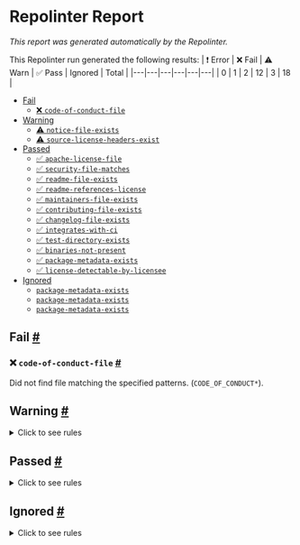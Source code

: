 # Repolinter Report

*This report was generated automatically by the Repolinter.*

This Repolinter run generated the following results:
| ❗  Error | ❌  Fail | ⚠️  Warn | ✅  Pass | Ignored | Total |
|---|---|---|---|---|---|
| 0 | 1 | 2 | 12 | 3 | 18 |

- [Fail](#user-content-fail)
  - [❌ `code-of-conduct-file`](#user-content--code-of-conduct-file)
- [Warning](#user-content-warning)
  - [⚠️ `notice-file-exists`](#user-content--notice-file-exists)
  - [⚠️ `source-license-headers-exist`](#user-content--source-license-headers-exist)
- [Passed](#user-content-passed)
  - [✅ `apache-license-file`](#user-content--apache-license-file)
  - [✅ `security-file-matches`](#user-content--security-file-matches)
  - [✅ `readme-file-exists`](#user-content--readme-file-exists)
  - [✅ `readme-references-license`](#user-content--readme-references-license)
  - [✅ `maintainers-file-exists`](#user-content--maintainers-file-exists)
  - [✅ `contributing-file-exists`](#user-content--contributing-file-exists)
  - [✅ `changelog-file-exists`](#user-content--changelog-file-exists)
  - [✅ `integrates-with-ci`](#user-content--integrates-with-ci)
  - [✅ `test-directory-exists`](#user-content--test-directory-exists)
  - [✅ `binaries-not-present`](#user-content--binaries-not-present)
  - [✅ `package-metadata-exists`](#user-content--package-metadata-exists)
  - [✅ `license-detectable-by-licensee`](#user-content--license-detectable-by-licensee)
- [Ignored](#user-content-ignored)
  - [`package-metadata-exists`](#user-content-package-metadata-exists)
  - [`package-metadata-exists`](#user-content-package-metadata-exists)
  - [`package-metadata-exists`](#user-content-package-metadata-exists)

## Fail <a href="#user-content-fail" id="fail">#</a>

### ❌ `code-of-conduct-file` <a href="#user-content--code-of-conduct-file" id="-code-of-conduct-file">#</a>

Did not find file matching the specified patterns. (`CODE_OF_CONDUCT*`).


## Warning <a href="#user-content-warning" id="warning">#</a>

<details>
<summary>Click to see rules</summary>

### ⚠️ `notice-file-exists` <a href="#user-content--notice-file-exists" id="-notice-file-exists">#</a>

Did not find a file matching the specified patterns. (`NOTICE*`).

### ⚠️ `source-license-headers-exist` <a href="#user-content--source-license-headers-exist" id="-source-license-headers-exist">#</a>

Below is a list of files or patterns that failed:

- `client/e2e-test/startnetwork.js`: The first 5 lines do not contain the pattern(s): Copyright.
- `client/src/FabricVersion.js`: The first 5 lines do not contain the pattern(s): Copyright.
- `client/src/config.js`: The first 5 lines do not contain the pattern(s): Copyright.
- `client/src/index.js`: The first 5 lines do not contain the pattern(s): Copyright.
- `client/src/registerServiceWorker.js`: The first 5 lines do not contain the pattern(s): Copyright.
- `client/src/setupTests.js`: The first 5 lines do not contain the pattern(s): Copyright.
- `client/src/components/Container.js`: The first 5 lines do not contain the pattern(s): Copyright.
- `client/src/components/ErrorMessage.js`: The first 5 lines do not contain the pattern(s): Copyright.
- `client/src/components/ErrorMessage.spec.js`: The first 5 lines do not contain the pattern(s): Copyright.
- `client/src/components/Main.js`: The first 5 lines do not contain the pattern(s): Copyright.
- `client/src/components/Main.spec.js`: The first 5 lines do not contain the pattern(s): Copyright.
- `client/src/services/request.js`: The first 5 lines do not contain the pattern(s): Copyright.
- `client/src/state/Auth.js`: The first 5 lines do not contain the pattern(s): Copyright.
- `client/src/state/store.js`: The first 5 lines do not contain the pattern(s): Copyright.
- `client/e2e-test/specs/chaincode/chaincode.test.js`: The first 5 lines do not contain the pattern(s): Copyright.
- `client/e2e-test/specs/dashboard/dashboard.test.js`: The first 5 lines do not contain the pattern(s): Copyright.
- `client/e2e-test/specs/network/network.test.js`: The first 5 lines do not contain the pattern(s): Copyright.
- `client/e2e-test/specs/utils/helper.js`: The first 5 lines do not contain the pattern(s): Copyright.
- `client/src/components/App/App.js`: The first 5 lines do not contain the pattern(s): Copyright.
- `client/src/components/App/App.spec.js`: The first 5 lines do not contain the pattern(s): Copyright.
- `client/src/components/App/index.js`: The first 5 lines do not contain the pattern(s): Copyright.
- `client/src/components/Charts/ChartStats.js`: The first 5 lines do not contain the pattern(s): Copyright.
- `client/src/components/Charts/ChartStats.spec.js`: The first 5 lines do not contain the pattern(s): Copyright.
- `client/src/components/Charts/OrgPieChart.js`: The first 5 lines do not contain the pattern(s): Copyright.
- `client/src/components/Charts/OrgPieChart.spec.js`: The first 5 lines do not contain the pattern(s): Copyright.
- `client/src/components/Charts/TimeChart.js`: The first 5 lines do not contain the pattern(s): Copyright.
- `client/src/components/Charts/TimeChart.spec.js`: The first 5 lines do not contain the pattern(s): Copyright.
- `client/src/components/Footer/FooterView.js`: The first 5 lines do not contain the pattern(s): Copyright.
- `client/src/components/Footer/FooterView.spec.js`: The first 5 lines do not contain the pattern(s): Copyright.
- `client/src/components/Footer/index.js`: The first 5 lines do not contain the pattern(s): Copyright.
- `client/src/components/Forms/ChaincodeForm.js`: The first 5 lines do not contain the pattern(s): Copyright.
- `client/src/components/Forms/ChaincodeForm.spec.js`: The first 5 lines do not contain the pattern(s): Copyright.
- `client/src/components/Forms/ChannelForm.js`: The first 5 lines do not contain the pattern(s): Copyright.
- `client/src/components/Forms/ChannelForm.spec.js`: The first 5 lines do not contain the pattern(s): Copyright.
- `client/src/components/Header/HeaderView.js`: The first 5 lines do not contain the pattern(s): Copyright.
- `client/src/components/Header/HeaderView.spec.js`: The first 5 lines do not contain the pattern(s): Copyright.
- `client/src/components/Header/index.js`: The first 5 lines do not contain the pattern(s): Copyright.
- `client/src/components/Lists/Blocks.js`: The first 5 lines do not contain the pattern(s): Copyright.
- `client/src/components/Lists/Blocks.spec.js`: The first 5 lines do not contain the pattern(s): Copyright.
- `client/src/components/Lists/Chaincodes.js`: The first 5 lines do not contain the pattern(s): Copyright.
- `client/src/components/Lists/Chaincodes.spec.js`: The first 5 lines do not contain the pattern(s): Copyright.
- `client/src/components/Lists/Channels.js`: The first 5 lines do not contain the pattern(s): Copyright.
- `client/src/components/Lists/Channels.spec.js`: The first 5 lines do not contain the pattern(s): Copyright.
- `client/src/components/Lists/Peers.js`: The first 5 lines do not contain the pattern(s): Copyright.
- `client/src/components/Lists/Peers.spec.js`: The first 5 lines do not contain the pattern(s): Copyright.
- `client/src/components/Lists/PeersHealth.js`: The first 5 lines do not contain the pattern(s): Copyright.
- `client/src/components/Lists/PeersHealth.spec.js`: The first 5 lines do not contain the pattern(s): Copyright.
- `client/src/components/Lists/TimelineStream.js`: The first 5 lines do not contain the pattern(s): Copyright.
- `client/src/components/Lists/TimelineStream.spec.js`: The first 5 lines do not contain the pattern(s): Copyright.
- `client/src/components/Lists/Transactions.js`: The first 5 lines do not contain the pattern(s): Copyright.
- `client/src/components/Lists/Transactions.spec.js`: The first 5 lines do not contain the pattern(s): Copyright.
- `client/src/components/Lists/Users.js`: The first 5 lines do not contain the pattern(s): Copyright.
- `client/src/components/Login/Login.js`: The first 5 lines do not contain the pattern(s): Copyright.
- `client/src/components/Login/Login.spec.js`: The first 5 lines do not contain the pattern(s): Copyright.
- `client/src/components/Login/index.js`: The first 5 lines do not contain the pattern(s): Copyright.
- `client/src/components/Panels/AdminPanel.js`: The first 5 lines do not contain the pattern(s): Copyright.
- `client/src/components/Panels/AdminPanel.spec.js`: The first 5 lines do not contain the pattern(s): Copyright.
- `client/src/components/Panels/NotificationsPanel.js`: The first 5 lines do not contain the pattern(s): Copyright.
- `client/src/components/Panels/NotificationsPanel.spec.js`: The first 5 lines do not contain the pattern(s): Copyright.
- `client/src/components/Register/Register.js`: The first 5 lines do not contain the pattern(s): Copyright.
- `client/src/components/Register/Register.spec.js`: The first 5 lines do not contain the pattern(s): Copyright.
- `client/src/components/Register/index.js`: The first 5 lines do not contain the pattern(s): Copyright.
- `client/src/components/Route/Private.js`: The first 5 lines do not contain the pattern(s): Copyright.
- `client/src/components/Route/index.js`: The first 5 lines do not contain the pattern(s): Copyright.
- `client/src/components/Styled/DatePicker.js`: The first 5 lines do not contain the pattern(s): Copyright.
- `client/src/components/Styled/DatePicker.spec.js`: The first 5 lines do not contain the pattern(s): Copyright.
- `client/src/components/Styled/Modal.js`: The first 5 lines do not contain the pattern(s): Copyright.
- `client/src/components/Styled/MultiSelect.js`: The first 5 lines do not contain the pattern(s): Copyright.
- `client/src/components/Styled/Select.js`: The first 5 lines do not contain the pattern(s): Copyright.
- `client/src/components/Styled/Select.spec.js`: The first 5 lines do not contain the pattern(s): Copyright.
- `client/src/components/Styled/Table.js`: The first 5 lines do not contain the pattern(s): Copyright.
- `client/src/components/Styled/Table.spec.js`: The first 5 lines do not contain the pattern(s): Copyright.
- `client/src/components/Styled/View.js`: The first 5 lines do not contain the pattern(s): Copyright.
- `client/src/components/Styled/View.spec.js`: The first 5 lines do not contain the pattern(s): Copyright.
- `client/src/components/Theme/Theme.js`: The first 5 lines do not contain the pattern(s): Copyright.
- `client/src/components/Theme/index.js`: The first 5 lines do not contain the pattern(s): Copyright.
- `client/src/components/UsersPanal/UsersPanal.js`: The first 5 lines do not contain the pattern(s): Copyright, License.
- `client/src/components/UsersPanal/index.js`: The first 5 lines do not contain the pattern(s): Copyright.
- `client/src/components/View/BlockView.js`: The first 5 lines do not contain the pattern(s): Copyright.
- `client/src/components/View/BlockView.spec.js`: The first 5 lines do not contain the pattern(s): Copyright.
- `client/src/components/View/BlocksView.js`: The first 5 lines do not contain the pattern(s): Copyright.
- `client/src/components/View/BlocksView.spec.js`: The first 5 lines do not contain the pattern(s): Copyright.
- `client/src/components/View/ChaincodeModal.js`: The first 5 lines do not contain the pattern(s): Copyright.
- `client/src/components/View/ChaincodeModal.spec.js`: The first 5 lines do not contain the pattern(s): Copyright.
- `client/src/components/View/ChaincodeView.js`: The first 5 lines do not contain the pattern(s): Copyright.
- `client/src/components/View/ChaincodeView.spec.js`: The first 5 lines do not contain the pattern(s): Copyright.
- `client/src/components/View/ChannelsView.js`: The first 5 lines do not contain the pattern(s): Copyright.
- `client/src/components/View/ChannelsView.spec.js`: The first 5 lines do not contain the pattern(s): Copyright.
- `client/src/components/View/DashboardView.js`: The first 5 lines do not contain the pattern(s): Copyright.
- `client/src/components/View/DashboardView.spec.js`: The first 5 lines do not contain the pattern(s): Copyright.
- `client/src/components/View/LandingPage.js`: The first 5 lines do not contain the pattern(s): Copyright.
- `client/src/components/View/LandingPage.spec.js`: The first 5 lines do not contain the pattern(s): Copyright.
- `client/src/components/View/NetworkView.js`: The first 5 lines do not contain the pattern(s): Copyright.
- `client/src/components/View/NetworkView.spec.js`: The first 5 lines do not contain the pattern(s): Copyright.
- `client/src/components/View/PageNotFound.js`: The first 5 lines do not contain the pattern(s): Copyright.
- `client/src/components/View/PageNotFound.spec.js`: The first 5 lines do not contain the pattern(s): Copyright.
- `client/src/components/View/TransactionView.js`: The first 5 lines do not contain the pattern(s): Copyright.
- `client/src/components/View/TransactionView.spec.js`: The first 5 lines do not contain the pattern(s): Copyright.
- `client/src/components/View/TransactionsView.js`: The first 5 lines do not contain the pattern(s): Copyright.
- `client/src/components/View/TransactionsView.spec.js`: The first 5 lines do not contain the pattern(s): Copyright.
- `client/src/components/types/index.js`: The first 5 lines do not contain the pattern(s): Copyright.
- `client/src/services/__mocks__/request.js`: The first 5 lines do not contain the pattern(s): Copyright.
- `client/src/state/redux/index.js`: The first 5 lines do not contain the pattern(s): Copyright.
- `app/persistence/fabric/postgreSQL/db/processenv.js`: The first 5 lines do not contain the pattern(s): Copyright.
- `client/src/state/redux/auth/actions.js`: The first 5 lines do not contain the pattern(s): Copyright.
- `client/src/state/redux/auth/index.js`: The first 5 lines do not contain the pattern(s): Copyright.
- `client/src/state/redux/auth/operations.js`: The first 5 lines do not contain the pattern(s): Copyright.
- `client/src/state/redux/auth/reducers.js`: The first 5 lines do not contain the pattern(s): Copyright.
- `client/src/state/redux/auth/selectors.js`: The first 5 lines do not contain the pattern(s): Copyright.
- `client/src/state/redux/auth/tests.spec.js`: The first 5 lines do not contain the pattern(s): Copyright.
- `client/src/state/redux/auth/types.js`: The first 5 lines do not contain the pattern(s): Copyright.
- `client/src/state/redux/charts/actions.js`: The first 5 lines do not contain the pattern(s): Copyright.
- `client/src/state/redux/charts/index.js`: The first 5 lines do not contain the pattern(s): Copyright.
- `client/src/state/redux/charts/operations.js`: The first 5 lines do not contain the pattern(s): Copyright.
- `client/src/state/redux/charts/reducers.js`: The first 5 lines do not contain the pattern(s): Copyright.
- `client/src/state/redux/charts/selectors.js`: The first 5 lines do not contain the pattern(s): Copyright.
- `client/src/state/redux/charts/tests.spec.js`: The first 5 lines do not contain the pattern(s): Copyright.
- `client/src/state/redux/charts/types.js`: The first 5 lines do not contain the pattern(s): Copyright.
- `client/src/state/redux/tables/actions.js`: The first 5 lines do not contain the pattern(s): Copyright.
- `client/src/state/redux/tables/index.js`: The first 5 lines do not contain the pattern(s): Copyright.
- `client/src/state/redux/tables/operations.js`: The first 5 lines do not contain the pattern(s): Copyright.
- `client/src/state/redux/tables/reducers.js`: The first 5 lines do not contain the pattern(s): Copyright.
- `client/src/state/redux/tables/selectors.js`: The first 5 lines do not contain the pattern(s): Copyright.
- `client/src/state/redux/tables/tests.spec.js`: The first 5 lines do not contain the pattern(s): Copyright.
- `client/src/state/redux/tables/types.js`: The first 5 lines do not contain the pattern(s): Copyright.
- `client/src/state/redux/theme/actions.js`: The first 5 lines do not contain the pattern(s): Copyright.
- `client/src/state/redux/theme/index.js`: The first 5 lines do not contain the pattern(s): Copyright.
- `client/src/state/redux/theme/reducers.js`: The first 5 lines do not contain the pattern(s): Copyright.
- `client/src/state/redux/theme/selectors.js`: The first 5 lines do not contain the pattern(s): Copyright.
- `client/src/state/redux/theme/tests.spec.js`: The first 5 lines do not contain the pattern(s): Copyright.
- `client/src/state/redux/theme/types.js`: The first 5 lines do not contain the pattern(s): Copyright.

</details>

## Passed <a href="#user-content-passed" id="passed">#</a>

<details>
<summary>Click to see rules</summary>

### ✅ `apache-license-file` <a href="#user-content--apache-license-file" id="-apache-license-file">#</a>

Contains Apache License.*Version 2.0 (`LICENSE`).

### ✅ `security-file-matches` <a href="#user-content--security-file-matches" id="-security-file-matches">#</a>

Contains https://wiki.hyperledger.org/display/.*(SEC|HYP)/Defect[.+]Response (`SECURITY.md`).

### ✅ `readme-file-exists` <a href="#user-content--readme-file-exists" id="-readme-file-exists">#</a>

Found file (`README.md`).

### ✅ `readme-references-license` <a href="#user-content--readme-references-license" id="-readme-references-license">#</a>

Contains license (`README.md`).

### ✅ `maintainers-file-exists` <a href="#user-content--maintainers-file-exists" id="-maintainers-file-exists">#</a>

Found file (`MAINTAINERS.md`).

### ✅ `contributing-file-exists` <a href="#user-content--contributing-file-exists" id="-contributing-file-exists">#</a>

Found file (`CONTRIBUTING.md`).

### ✅ `changelog-file-exists` <a href="#user-content--changelog-file-exists" id="-changelog-file-exists">#</a>

Found file (`CHANGELOG.md`).

### ✅ `integrates-with-ci` <a href="#user-content--integrates-with-ci" id="-integrates-with-ci">#</a>

Found file (`ci/azure-pipelines.yml`).

### ✅ `test-directory-exists` <a href="#user-content--test-directory-exists" id="-test-directory-exists">#</a>

Found file (`app/test`).

### ✅ `binaries-not-present` <a href="#user-content--binaries-not-present" id="-binaries-not-present">#</a>

Excluded file type doesn't exist. (`**/*.exe,**/*.dll,!node_modules/**`).

### ✅ `package-metadata-exists` <a href="#user-content--package-metadata-exists" id="-package-metadata-exists">#</a>

Found file (`package.json`).

### ✅ `license-detectable-by-licensee` <a href="#user-content--license-detectable-by-licensee" id="-license-detectable-by-licensee">#</a>

Licensee identified the license for project: Apache-2.0.

</details>

## Ignored <a href="#user-content-ignored" id="ignored">#</a>

<details>
<summary>Click to see rules</summary>

### `package-metadata-exists` <a href="#user-content-package-metadata-exists" id="package-metadata-exists">#</a>

This rule was ignored for the following reason: ignored due to unsatisfied condition(s): "language=ruby"

### `package-metadata-exists` <a href="#user-content-package-metadata-exists" id="package-metadata-exists">#</a>

This rule was ignored for the following reason: ignored due to unsatisfied condition(s): "language=java"

### `package-metadata-exists` <a href="#user-content-package-metadata-exists" id="package-metadata-exists">#</a>

This rule was ignored for the following reason: ignored due to unsatisfied condition(s): "language=python"

</details>

